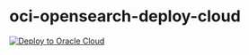 # oci-opensearch-deploy-cloud

[ ![Deploy to Oracle Cloud](https://oci-resourcemanager-plugin.plugins.oci.oraclecloud.com/latest/deploy-to-oracle-cloud.svg)](https://cloud.oracle.com/resourcemanager/stacks/create?zipUrl=https://github.com/mgueury/oci-opensearch-deploy-cloud/archive/refs/heads/main.zip)

